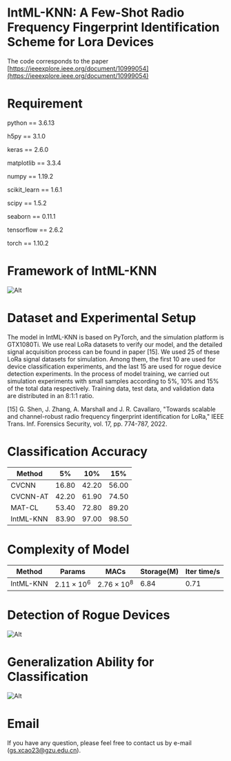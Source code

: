 ﻿# IntML-KNN: A Few-Shot Radio Frequency Fingerprint Identification Scheme for Lora Devices

The code corresponds to the paper [https://ieeexplore.ieee.org/document/10999054](https://ieeexplore.ieee.org/document/10999054)

# Requirement

python == 3.6.13

h5py == 3.1.0

keras == 2.6.0

matplotlib == 3.3.4

numpy == 1.19.2

scikit_learn == 1.6.1

scipy == 1.5.2

seaborn == 0.11.1

tensorflow == 2.6.2

torch == 1.10.2

# Framework of IntML-KNN
![Alt](https://i-blog.csdnimg.cn/direct/cd30c9f3332f4d309299130647965bc9.png#pic_center)
# Dataset and Experimental Setup

The model in IntML-KNN is based on PyTorch, and the simulation platform is GTX1080Ti. We use real LoRa datasets to verify our model, and the detailed signal acquisition process can be found in paper [15]. We used 25 of these LoRa signal datasets for simulation. Among them, the first 10 are used for device classification experiments, and the last 15 are used for rogue device detection experiments. In the process of model training, we carried out simulation experiments with small samples according to 5%, 10% and 15% of the total data respectively. Training data, test data, and validation data are distributed in an 8:1:1 ratio.

[15] G. Shen, J. Zhang, A. Marshall and J. R. Cavallaro, "Towards scalable and channel-robust radio frequency fingerprint identification for LoRa," IEEE Trans. Inf. Forensics Security, vol. 17, pp. 774-787, 2022.
# Classification Accuracy


Method     | 5%     | 10%     | 15%
-------- | ----- | ----- | -----
CVCNN | 16.80 | 42.20 | 56.00
CVCNN-AT | 42.20 | 61.90 | 74.50
MAT-CL  | 53.40 | 72.80 | 89.20
IntML-KNN  | 83.90 | 97.00 | 98.50

# Complexity of Model

Method     | Params     | MACs     | Storage(M)     | Iter time/s
-------- | ----- | ----- | ----- | -----
IntML-KNN |$2.11\times10^6$ | $2.76\times10^8$ | 6.84 | 0.71

# Detection of Rogue Devices

![Alt](https://i-blog.csdnimg.cn/direct/24e37db07d3b4f25824bfe11f455afbd.png#pic_center)
# Generalization Ability for Classification

![Alt](https://i-blog.csdnimg.cn/direct/33c7459ad1d5484cad615267d0ac769e.png#pic_center)
# Email

If you have any question, please feel free to contact us by e-mail (<gs.xcao23@gzu.edu.cn>).
